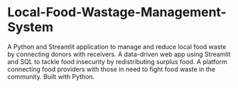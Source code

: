 # Local-Food-Wastage-Management-System
A Python and Streamlit application to manage and reduce local food waste by connecting donors with receivers.  A data-driven web app using Streamlit and SQL to tackle food insecurity by redistributing surplus food.  A platform connecting food providers with those in need to fight food waste in the community. Built with Python.
